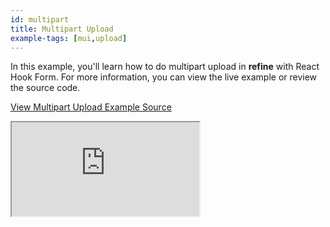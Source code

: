 ```yaml
---
id: multipart
title: Multipart Upload
example-tags: [mui,upload]
---
```


In this example, you'll learn how to do multipart upload in **refine** with React Hook Form. For more information, you can view the live example or review the source code.

[View Multipart Upload Example Source](https://github.com/pankod/refine/tree/master/examples/upload/mui/multipart)

<iframe loading="lazy" src="https://stackblitz.com//github/pankod/refine/tree/master/examples/upload/mui/multipart?embed=1&view=preview&theme=dark&preset=node&ctl=1"
    style={{width: "100%", height:"80vh", border: "0px", borderRadius: "8px", overflow:"hidden"}}
    title="refine-base64-upload-example"
></iframe>
